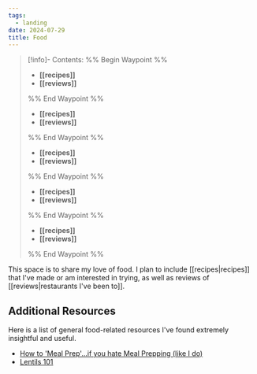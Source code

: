 ```yaml
---
tags:
  - landing
date: 2024-07-29
title: Food
---
```


> [!info]- Contents: 
>%% Begin Waypoint %%
>- **[[recipes]]**
>- **[[reviews]]**
>
>%% End Waypoint %%
>- **[[recipes]]**
>- **[[reviews]]**
>
>%% End Waypoint %%
>- **[[recipes]]**
>- **[[reviews]]**
>
>%% End Waypoint %%
>- **[[recipes]]**
>- **[[reviews]]**
>
>%% End Waypoint %%
>- **[[recipes]]**
>- **[[reviews]]**
>
>%% End Waypoint %%

This space is to share my love of food. I plan to include [[recipes|recipes]] that I've made or am interested in trying, as well as reviews of [[reviews|restaurants I've been to]].

## Additional Resources

Here is a list of general food-related resources I've found extremely insightful and useful.

- [How to 'Meal Prep'...if you hate Meal Prepping (like I do)](https://www.youtube.com/watch?v=ZJe3yL7NHdA)
- [Lentils 101](https://www.youtube.com/watch?v=Ez1z9zzOKdA)
